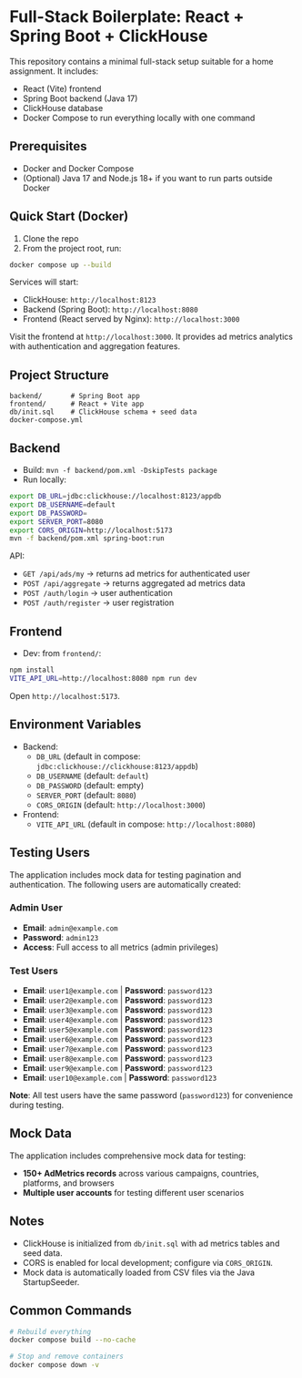 # Full-Stack Boilerplate: React + Spring Boot + ClickHouse

This repository contains a minimal full-stack setup suitable for a home assignment. It includes:

- React (Vite) frontend
- Spring Boot backend (Java 17)
- ClickHouse database
- Docker Compose to run everything locally with one command

## Prerequisites

- Docker and Docker Compose
- (Optional) Java 17 and Node.js 18+ if you want to run parts outside Docker

## Quick Start (Docker)

1. Clone the repo
2. From the project root, run:

```bash
docker compose up --build
```

Services will start:
- ClickHouse: `http://localhost:8123`
- Backend (Spring Boot): `http://localhost:8080`
- Frontend (React served by Nginx): `http://localhost:3000`

Visit the frontend at `http://localhost:3000`. It provides ad metrics analytics with authentication and aggregation features.

## Project Structure

```
backend/       # Spring Boot app
frontend/      # React + Vite app
db/init.sql    # ClickHouse schema + seed data
docker-compose.yml
```

## Backend

- Build: `mvn -f backend/pom.xml -DskipTests package`
- Run locally:

```bash
export DB_URL=jdbc:clickhouse://localhost:8123/appdb
export DB_USERNAME=default
export DB_PASSWORD=
export SERVER_PORT=8080
export CORS_ORIGIN=http://localhost:5173
mvn -f backend/pom.xml spring-boot:run
```

API:
- `GET /api/ads/my` → returns ad metrics for authenticated user
- `POST /api/aggregate` → returns aggregated ad metrics data
- `POST /auth/login` → user authentication
- `POST /auth/register` → user registration

## Frontend

- Dev: from `frontend/`:

```bash
npm install
VITE_API_URL=http://localhost:8080 npm run dev
```

Open `http://localhost:5173`.

## Environment Variables

- Backend:
  - `DB_URL` (default in compose: `jdbc:clickhouse://clickhouse:8123/appdb`)
  - `DB_USERNAME` (default: `default`)
  - `DB_PASSWORD` (default: empty)
  - `SERVER_PORT` (default: `8080`)
  - `CORS_ORIGIN` (default: `http://localhost:3000`)
- Frontend:
  - `VITE_API_URL` (default in compose: `http://localhost:8080`)

## Testing Users

The application includes mock data for testing pagination and authentication. The following users are automatically created:

### Admin User
- **Email**: `admin@example.com`
- **Password**: `admin123`
- **Access**: Full access to all metrics (admin privileges)

### Test Users
- **Email**: `user1@example.com` | **Password**: `password123`
- **Email**: `user2@example.com` | **Password**: `password123`
- **Email**: `user3@example.com` | **Password**: `password123`
- **Email**: `user4@example.com` | **Password**: `password123`
- **Email**: `user5@example.com` | **Password**: `password123`
- **Email**: `user6@example.com` | **Password**: `password123`
- **Email**: `user7@example.com` | **Password**: `password123`
- **Email**: `user8@example.com` | **Password**: `password123`
- **Email**: `user9@example.com` | **Password**: `password123`
- **Email**: `user10@example.com` | **Password**: `password123`

**Note**: All test users have the same password (`password123`) for convenience during testing.

## Mock Data

The application includes comprehensive mock data for testing:
- **150+ AdMetrics records** across various campaigns, countries, platforms, and browsers
- **Multiple user accounts** for testing different user scenarios

## Notes

- ClickHouse is initialized from `db/init.sql` with ad metrics tables and seed data.
- CORS is enabled for local development; configure via `CORS_ORIGIN`.
- Mock data is automatically loaded from CSV files via the Java StartupSeeder.

## Common Commands

```bash
# Rebuild everything
docker compose build --no-cache

# Stop and remove containers
docker compose down -v
```


